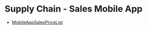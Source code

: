<div class="ignore-in-full-text-search">

# Supply Chain - Sales Mobile App
  - [MobileAppSalesPriceList](/modules/supplychain-sales-mobile-app/MobileAppSalesPriceList.md)

</div>

